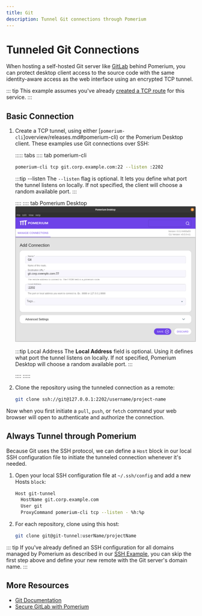 ```yaml
---
title: Git
description: Tunnel Git connections through Pomerium
---
```


# Tunneled Git Connections

When hosting a self-hosted Git server like [GitLab](/guides/gitlab.md) behind Pomerium, you can protect desktop client access to the source code with the same identity-aware access as the web interface using an encrypted TCP tunnel.

::: tip
This example assumes you've already [created a TCP route](/tcp/readme.md#configure-routes) for this service.
:::

 ## Basic Connection

 1. Create a TCP tunnel, using either [`pomerium-cli`]overview/releases.md#pomerium-cli) or the Pomerium Desktop client. These examples use Git connections over SSH:

    ::::: tabs
    :::: tab pomerium-cli
    ```bash
    pomerium-cli tcp git.corp.example.com:22 --listen :2202
    ```

    :::tip --listen
    The `--listen` flag is optional. It lets you define what port the tunnel listens on locally. If not specified, the client will choose a random available port.
    :::

    ::::
    :::: tab Pomerium Desktop
    ![An example connection to a Git service from Pomerium Desktop](img/desktop/example-git-connection.png)

    :::tip Local Address
    The **Local Address** field is optional. Using it defines what port the tunnel listens on locally. If not specified, Pomerium Desktop will choose a random available port.
    :::

    ::::
    :::::

1. Clone the repository using the tunneled connection as a remote:

    ```bash
    git clone ssh://git@127.0.0.1:2202/username/project-name
    ```

Now when you first initiate a `pull`, `push`, or `fetch` command your web browser will open to authenticate and authorize the connection.

## Always Tunnel through Pomerium

Because Git uses the SSH protocol, we can define a `Host` block in our local SSH configuration file to initiate the tunneled connection whenever it's needed.

1. Open your local SSH configuration file at `~/.ssh/config` and add a new Hosts `block`:

    ```bash
    Host git-tunnel
      HostName git.corp.example.com
      User git
      ProxyCommand pomerium-cli tcp --listen - %h:%p
    ```

1. For each repository, clone using this host:

    ```bash
    git clone git@git-tunnel:userName/projectName
    ```

::: tip
If you've already defined an SSH configuration for all domains managed by Pomerium as described in our [SSH Example](/tcp/examples/ssh.md#always-tunnel-through-pomerium), you can skip the first step above and define your new remote with the Git server's domain name.
:::

## More Resources

- [Git Documentation](https://git-scm.com/doc)
- [Secure GitLab with Pomerium](/guides/gitlab.md)